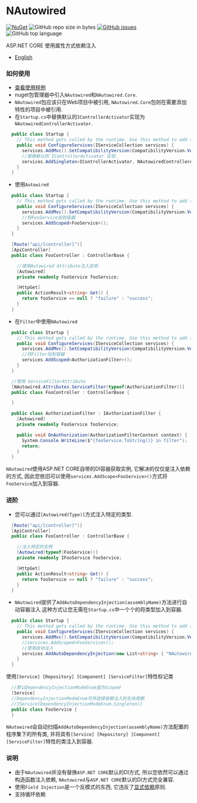 # NAutowired 
[![NuGet](https://img.shields.io/nuget/v/NAutowired.svg?style=flat-square&logo=nuget)](https://www.nuget.org/packages/NAutowired)
![GitHub repo size in bytes](https://img.shields.io/github/repo-size/FatTigerWang/NAutowired.svg?style=flat-square&logo=github)
[![GitHub issues](https://img.shields.io/github/issues/FatTigerWang/NAutowired.svg?style=flat-square&logo=github)](https://github.com/FatTigerWang/NAutowired/issues)
![GitHub top language](https://img.shields.io/github/languages/top/FatTigerWang/NAutowired.svg?style=flat-square&logo=github)

ASP.NET CORE 使用属性方式依赖注入

* [English](./README_EN.md)

### 如何使用
* [查看使用样例](https://github.com/FatTigerWang/NAutowiredSample)
* nuget包管理器中引入`NAutowired`和`NAutowired.Core`.
* `NAutowired`包应该只在Web项目中被引用, `NAutowired.Core`包则在需要添加特性的项目中被引用.
* 在`Startup.cs`中替换默认的`IControllerActivator`实现为`NAutowiredControllerActivator`.

```csharp
  public class Startup {
    // This method gets called by the runtime. Use this method to add services to the container.
    public void ConfigureServices(IServiceCollection services) {
      services.AddMvc().SetCompatibilityVersion(CompatibilityVersion.Version_2_2);
      //替换默认的`IControllerActivator`实现.
      services.AddSingleton<IControllerActivator, NAutowiredControllerActivator>();
    }
  }
```

* 使用`Autowired`
```csharp
  public class Startup {
    // This method gets called by the runtime. Use this method to add services to the container.
    public void ConfigureServices(IServiceCollection services) {
      services.AddMvc().SetCompatibilityVersion(CompatibilityVersion.Version_2_2);
      //将FooService加到容器
      services.AddScoped<FooService>();
    }
  }
```
```csharp
  [Route("api/[controller]")]
  [ApiController]
  public class FooController : ControllerBase {

    //使用Autowired Attribute注入实例
    [Autowired]
    private readonly FooService fooService;

    [HttpGet]
    public ActionResult<string> Get() {
      return fooService == null ? "failure" : "success";
    }
  }
```
* 在`Filter`中使用`NAutowired`
```csharp
  public class Startup {
    // This method gets called by the runtime. Use this method to add services to the container.
    public void ConfigureServices(IServiceCollection services) {
      services.AddMvc().SetCompatibilityVersion(CompatibilityVersion.Version_2_2);
      //将Filter加到容器
      services.AddScoped<AuthorizationFilter>();
    }
  }
```
```csharp
  //使用 ServiceFilterAttribute
  [NAutowired.Attributes.ServiceFilter(typeof(AuthorizationFilter))]
  public class FooController : ControllerBase {

  }
```
```csharp
  public class AuthorizationFilter : IAuthorizationFilter {
    [Autowired]
    private readonly FooService fooService;

    public void OnAuthorization(AuthorizationFilterContext context) {
      System.Console.WriteLine($"{fooService.ToString()} in filter");
      return;
    }
  }
```


`NAutowired`使用ASP.NET CORE自带的DI容器获取实例, 它解决的仅仅是注入依赖的方式, 因此您依旧可以使用`services.AddScope<FooService>()`方式将`FooService`加入到容器.
### 进阶
* 您可以通过`[Autowired(Type)]`方式注入特定的类型.
```csharp
  [Route("api/[controller]")]
  [ApiController]
  public class FooController : ControllerBase {

    //注入特定的实例
    [Autowired(typeof(FooService))]
    private readonly IFooService fooService;

    [HttpGet]
    public ActionResult<string> Get() {
      return fooService == null ? "failure" : "success";
    }
  }
```
* `NAutowired`提供了`AddAutoDependencyInjection(assemblyName)`方法进行自动容器注入.这种方式让您无需在`Startup.cs`中一个个的将类型加入到容器.
```csharp
  public class Startup {
    // This method gets called by the runtime. Use this method to add services to the container.
    public void ConfigureServices(IServiceCollection services) {
      services.AddMvc().SetCompatibilityVersion(CompatibilityVersion.Version_2_2);
      //services.AddScoped<FooService>();
      //使用自动注入
      services.AddAutoDependencyInjection(new List<string> { "NAutowiredSample" });
    }
  }
```
使用`[Service] [Repository] [Component] [ServiceFilter]`特性标记类
```csharp
  //默认DependencyInjectionModeEnum值为Scoped
  [Service]
  //DependencyInjectionModeEnum可供选择依赖注入的生命周期
  //[Service(DependencyInjectionModeEnum.Singleton)]
  public class FooService {
  }
```
`NAutowired`会自动扫描`AddAutoDependencyInjection(assemblyName)`方法配置的程序集下的所有类, 并将具有`[Service] [Repository] [Component] [ServiceFilter]`特性的类注入到容器.

### 说明
* 由于`NAutowired`并没有替换`ASP.NET CORE`默认的DI方式, 所以您依然可以通过构造函数注入依赖, `NAutowired`与`ASP.NET CORE`默认的DI方式完全兼容.
* 使用`Field Injection`是一个反模式的东西, 它违反了[显式依赖](https://docs.microsoft.com/zh-cn/dotnet/standard/modern-web-apps-azure-architecture/architectural-principles#explicit-dependencies)原则.
* 支持循环依赖
